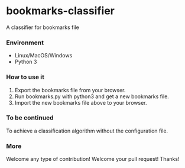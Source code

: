 # bookmarks-classifier

A classifier for bookmarks file

### Environment

- Linux/MacOS/Windows
- Python 3

### How to use it

1. Export the bookmarks file from your browser.
2. Run bookmarks.py with python3 and get a new bookmarks file.
3. Import the new bookmarks file above to your browser.

### To be continued

To achieve a classification algorithm without the configuration file.

### More

Welcome any type of contribution! Welcome your pull request! Thanks!
